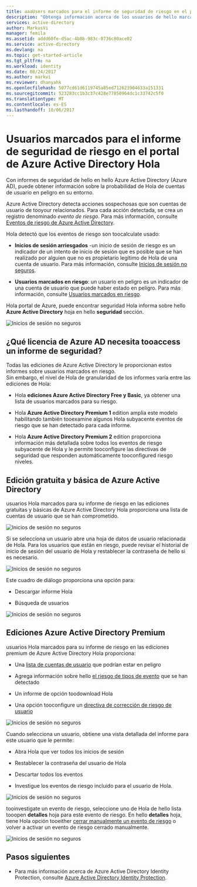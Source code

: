 ```yaml
---
title: aaaUsers marcados para el informe de seguridad de riesgo en el portal de Azure Active Directory Hola | Documentos de Microsoft
description: "Obtenga información acerca de los usuarios de hello marcados para el informe de seguridad de riesgo en el portal de Azure Active Directory Hola"
services: active-directory
author: MarkusVi
manager: femila
ms.assetid: addd60fe-d5ac-4b8b-983c-0736c80ace02
ms.service: active-directory
ms.devlang: na
ms.topic: get-started-article
ms.tgt_pltfrm: na
ms.workload: identity
ms.date: 08/24/2017
ms.author: markvi
ms.reviewer: dhanyahk
ms.openlocfilehash: 5077cd61d6119745a85ed712623904633a151331
ms.sourcegitcommit: 523283cc1b3c37c428e77850964dc1c33742c5f0
ms.translationtype: MT
ms.contentlocale: es-ES
ms.lasthandoff: 10/06/2017
---
```

# <a name="users-flagged-for-risk-security-report-in-hello-azure-active-directory-portal"></a>Usuarios marcados para el informe de seguridad de riesgo en el portal de Azure Active Directory Hola

Con informes de seguridad de hello en hello Azure Active Directory (Azure AD), puede obtener información sobre la probabilidad de Hola de cuentas de usuario en peligro en su entorno. 

Azure Active Directory detecta acciones sospechosas que son cuentas de usuario de tooyour relacionados. Para cada acción detectada, se crea un registro denominado *evento de riesgo*. Para más información, consulte [Eventos de riesgo de Azure Active Directory](active-directory-identity-protection-risk-events.md). 

Hola detectó que los eventos de riesgo son toocalculate usado:

- **Inicios de sesión arriesgados** -un inicio de sesión de riesgo es un indicador de un intento de inicio de sesión que es posible que se han realizado por alguien que no es propietario legítimo de Hola de una cuenta de usuario. Para más información, consulte [Inicios de sesión no seguros](active-directory-identityprotection.md#risky-sign-ins). 

- **Usuarios marcados en riesgo**: un usuario en peligro es un indicador de una cuenta de usuario que puede haber estado en peligro. Para más información, consulte [Usuarios marcados en riesgo](active-directory-identityprotection.md#users-flagged-for-risk).  

Hola portal de Azure, puede encontrar seguridad Hola informa sobre hello **Azure Active Directory** hoja en hello **seguridad** sección.  

![Inicios de sesión no seguros](./media/active-directory-reporting-security-user-at-risk/10.png)



## <a name="what-azure-ad-license-do-you-need-tooaccess-a-security-report"></a>¿Qué licencia de Azure AD necesita tooaccess un informe de seguridad?  

Todas las ediciones de Azure Active Directory le proporcionan estos informes sobre usuarios marcados en riesgo.  
Sin embargo, el nivel de Hola de granularidad de los informes varía entre las ediciones de Hola: 

- Hola **ediciones Azure Active Directory Free y Basic**, ya obtener una lista de usuarios marcados para su riesgo. 

- Hola **Azure Active Directory Premium 1** edition amplía este modelo habilitando también tooexamine algunos Hola subyacente eventos de riesgo que se han detectado para cada informe. 

- Hola **Azure Active Directory Premium 2** edition proporciona información más detallada sobre todos los eventos de riesgo subyacente de Hola y le permite tooconfigure las directivas de seguridad que responden automáticamente tooconfigured riesgo niveles.



## <a name="azure-active-directory-free-and-basic-edition"></a>Edición gratuita y básica de Azure Active Directory

usuarios Hola marcados para su informe de riesgo en las ediciones gratuitas y básicas de Azure Active Directory Hola proporciona una lista de cuentas de usuario que se han comprometido. 


![Inicios de sesión no seguros](./media/active-directory-reporting-security-user-at-risk/03.png)

Si se selecciona un usuario abre una hoja de datos de usuario relacionada de Hola.
Para los usuarios que están en riesgo, puede revisar el historial de inicio de sesión del usuario de Hola y restablecer la contraseña de hello si es necesario.

![Inicios de sesión no seguros](./media/active-directory-reporting-security-user-at-risk/46.png)


Este cuadro de diálogo proporciona una opción para:

- Descargar informe Hola

- Búsqueda de usuarios

![Inicios de sesión no seguros](./media/active-directory-reporting-security-user-at-risk/16.png)


## <a name="azure-active-directory-premium-editions"></a>Ediciones Azure Active Directory Premium

usuarios Hola marcados para su informe de riesgo en las ediciones premium de Azure Active Directory Hola proporciona:

- Una [lista de cuentas de usuario](active-directory-identityprotection.md#users-flagged-for-risk) que podrían estar en peligro 

- Agrega información sobre hello [el riesgo de tipos de evento](active-directory-identity-protection-risk-events.md) que se han detectado

- Un informe de opción toodownload Hola

- Una opción tooconfigure un [directiva de corrección de riesgo de usuario](active-directory-identityprotection.md#user-risk-security-policy)  


![Inicios de sesión no seguros](./media/active-directory-reporting-security-user-at-risk/71.png)

Cuando selecciona un usuario, obtiene una vista detallada del informe para este usuario que le permite:

- Abra Hola que ver todos los inicios de sesión

- Restablecer la contraseña del usuario de Hola

- Descartar todos los eventos

- Investigue los eventos de riesgo incluido para el usuario de Hola. 


![Inicios de sesión no seguros](./media/active-directory-reporting-security-user-at-risk/324.png)


tooinvestigate un evento de riesgo, seleccione uno de Hola de hello lista tooopen **detalles** hoja para este evento de riesgo. En hello **detalles** hoja, tiene Hola opción tooeither [cerrar manualmente un evento de riesgo](active-directory-identityprotection.md#closing-risk-events-manually) o volver a activar un evento de riesgo cerrado manualmente. 


![Inicios de sesión no seguros](./media/active-directory-reporting-security-user-at-risk/325.png)



## <a name="next-steps"></a>Pasos siguientes

- Para más información acerca de Azure Active Directory Identity Protection, consulte [Azure Active Directory Identity Protection](active-directory-identityprotection.md).

